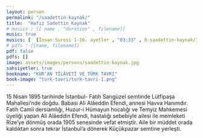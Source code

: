```yaml
---
layout: person
permalink: "/saadettin-kaynak/"
title:  "Hafız Sadettin Kaynak"
# musics : [[ name , "duration" , filename]]
music: true
musics: [  [İnsan Suresi 1-16. ayetler , "03:33" , 8-saadettin-kaynak/1]]
# pdfs : [[name, filename]]
pdf: false
pdfs: []
image: assets/images/persons/saadettin-kaynak.jpg
sahsiyetler: true
bookname: "KUR’AN TİLÂVETİ VE TÜRK TAVRI"
book-image: "turk-tavri/turk-tavri-1.png"
---
```


15 Nisan 1895 tarihinde İstanbul- Fatih Sarıgüzel semtinde Lütfipaşa Mahallesi’nde doğdu. Babası Ali Alâeddin Efendi, annesi Havva Hanımdır. 
Fatih Camii dersiamlığı, Huzur-i Hümayun hocalığı ve Temyiz Mahkemesi üyeliği yapan Ali Alâeddin Efendi, hastalığı sebebiyle ailesi ile memleketi Rize’ye dönmüş orada 1905 senesinde vefat etmiştir. Aile bir müddet orada kaldıktan sonra tekrar İstanbul’a dönerek Küçükpazar semtine yerleşti.